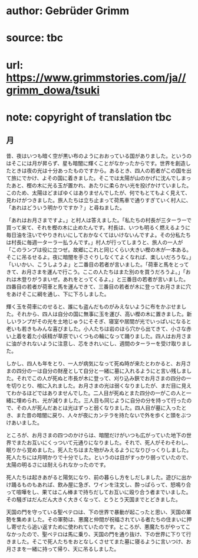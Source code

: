 # author: Gebrüder Grimm
# source: tbc
# url: https://www.grimmstories.com/ja//grimm_dowa/tsuki
# note: copyright of translation tbc

## 月 

昔、夜はいつも暗く空が黒い布のようにおおっている国がありました。というのはそこには月が昇らず、星も暗闇に輝くことがなかったからです。世界を創造したときは夜の光は十分あったものですから。あるとき、四人の若者がこの国を出て旅にでかけ、よその国に着きました。そこでは太陽が山のかげに沈んでしまったあと、樫の木に光る玉が置かれ、あたりに柔らかい光を投げかけていました。このため、太陽ほどまばゆくはありませんでしたが、何でもとてもよく見えて、見わけがつきました。旅人たちは立ち止まって荷馬車で通りすぎていく村人に、「あれはどういう明かりですか？」と尋ねました。

「あれはお月さまですよ。」と村人は答えました。「私たちの村長が三ターラーで買って来て、それを樫の木に止めたんです。村長は、いつも明るく燃えるように毎日油を注いでやりきれいにしておかなくてはいけないんですよ。その分私たちは村長に毎週一ターラー払うんです。」村人が行ってしまうと、旅人の一人が「このランプは役に立つぜ。故郷にこれと同じくらい大きい樫の木が一本ある。そこに吊るせるよ。夜に暗闇を手さぐりしなくてよくなれば、楽しいだろうな。」「いいかい、こうしようよ」と二番目の若者が言いました。「荷車と馬をとってきて、お月さまを運んで行こう。ここの人たちはまた別のを買うだろうよ。」「おれは木登りがうまいぜ。あれをとってくるよ。」と三番目の若者が言いました。四番目の若者が荷車と馬を運んできて、三番目の若者が木に登ってお月さまに穴をあけそこに綱を通し、下に下ろしました。

輝く玉を荷車にのせると、誰にも盗んだものがみえないように布をかぶせました。それから、四人は自分の国に無事に玉を運び、高い樫の木に置きました。新しいランプがその光を土地じゅうにそそぎ、寝室や居間が光でいっぱいになると老いも若きもみんな喜びました。小人たちは岩のほら穴から出てきて、小さな赤い上着を着た小妖精が草原でいくつもの輪になって踊りました。四人はお月さまに油がきれないように注意し、芯をきれいにし、週間のターラーを受け取りました。

しかし、四人も年をとり、一人が病気になって死ぬ時が来たとわかると、お月さまの四分の一は自分の財産として自分と一緒に墓に入れるようにと言い残しました。それでこの人が死ぬと市長が木に登って、刈り込み鋏でお月さまの四分の一を切りとり、棺に入れました。お月さまの光は弱くなりましたが、まだ目に見えてわかるほどではありませんでした。二人目が死ぬとまた四分の一がこの人と一緒に埋められ、光が減りました。三人目も同じように自分の分を持って行ったので、その人が死んだあとは光はずっと弱くなりました。四人目が墓に入ったとき、また昔の暗闇に戻り、人々が夜にカンテラを持たないで外を歩くと頭をぶつけあいました。

ところが、お月さまの四つのかけらは、暗闇だけがいつも広がっていた地下の世界でまたお互いにくっついて元通りになりました。それで、死人がそわそわし、眠りから覚めました。死人たちはまた物がみえるようになりびっくりしました。死人たちには月明かりで十分でした。というのは目がすっかり弱っていたので、太陽の明るさには耐えられなかったのです。

死人たちは起きあがると陽気になり、前の暮らし方をしだしました。遊びに出かけ踊るものもあれば、飲み屋に急ぎ、ワインを注文し、酔っぱらって、怒鳴り合って喧嘩をし、果てはこん棒まで持ちだしてお互いに殴り合う者までいました。その騒ぎはだんだん大きく大きくなって、とうとう天国までとどきました。

天国の門を守っている聖ペテロは、下の世界で暴動が起こったと思い、天国の軍勢を集めました。その軍勢は、悪魔と仲間が祝福されている者たちの住まいに押し寄せたら追い返すために使われていたのです。ところが、悪魔たちがやってこなかったので、聖ペテロは馬に乗り、天国の門を通り抜け、下の世界に下りて行きました。そこで死人たちをおとなしくさせてまた墓に寝るように言いつけ、お月さまを一緒に持って帰り、天に吊るしました。
